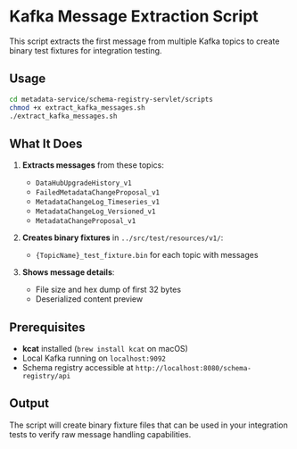 # Kafka Message Extraction Script

This script extracts the first message from multiple Kafka topics to create binary test fixtures for integration testing.

## Usage

```bash
cd metadata-service/schema-registry-servlet/scripts
chmod +x extract_kafka_messages.sh
./extract_kafka_messages.sh
```

## What It Does

1. **Extracts messages** from these topics:

   - `DataHubUpgradeHistory_v1`
   - `FailedMetadataChangeProposal_v1`
   - `MetadataChangeLog_Timeseries_v1`
   - `MetadataChangeLog_Versioned_v1`
   - `MetadataChangeProposal_v1`

2. **Creates binary fixtures** in `../src/test/resources/v1/`:

   - `{TopicName}_test_fixture.bin` for each topic with messages

3. **Shows message details**:
   - File size and hex dump of first 32 bytes
   - Deserialized content preview

## Prerequisites

- **kcat** installed (`brew install kcat` on macOS)
- Local Kafka running on `localhost:9092`
- Schema registry accessible at `http://localhost:8080/schema-registry/api`

## Output

The script will create binary fixture files that can be used in your integration tests to verify raw message handling capabilities.
